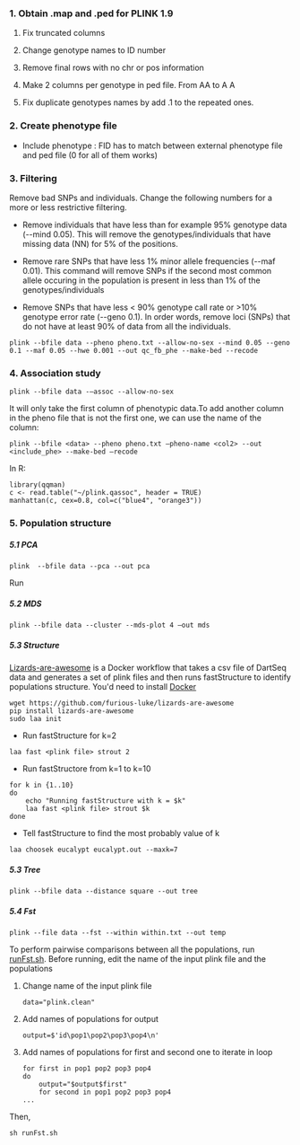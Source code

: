 ### 1. Obtain .map and .ped for PLINK 1.9 

1) Fix truncated columns

2) Change genotype names to ID number

3) Remove final rows with no chr or pos information

4) Make 2 columns per genotype in ped file. From AA to A	A 

5) Fix duplicate genotypes names by add .1 to the repeated ones. 


### 2. Create phenotype file

- Include phenotype : FID has to match between external phenotype file and ped file (0 for all of them works)


### 3. Filtering 

Remove bad SNPs and individuals. Change the following numbers for a more or less restrictive filtering. 

- Remove individuals that have less than  for example 95% genotype data (--mind 0.05). This will remove the genotypes/individuals that have missing data (NN) for 5% of the positions. 

- Remove rare SNPs that have less 1% minor allele frequencies (--maf 0.01). This command will remove SNPs if the second most common allele occuring in the population is present in less than 1% of the genotypes/individuals

- Remove SNPs that have less < 90% genotype call rate or >10% genotype error rate (--geno 0.1). In order words, remove loci (SNPs) that do not have at least 90% of data from all the individuals.    ```
plink --bfile data --pheno pheno.txt --allow-no-sex --mind 0.05 --geno 0.1 --maf 0.05 --hwe 0.001 --out qc_fb_phe --make-bed --recode
```### 4. Association study

```plink --bfile data -–assoc --allow-no-sex```


It will only take the first column of phenotypic data.To add another column in the pheno file that is not the first one, we can use the name of the column: ```
plink --bfile <data> --pheno pheno.txt –pheno-name <col2> --out <include_phe> --make-bed –recode```In R:
```library(qqman)
c <- read.table("~/plink.qassoc", header = TRUE)
manhattan(c, cex=0.8, col=c("blue4", "orange3"))```
### 5. Population structure 

##### 5.1 PCA

```
plink  --bfile data --pca --out pca
```



Run []()

##### 5.2 MDS
```
plink --bfile data --cluster --mds-plot 4 –out mds
```

##### 5.3 Structure

[Lizards-are-awesome](https://github.com/furious-luke/lizards-are-awesome) is a Docker workflow that takes a csv file of DartSeq data and generates a set of plink files and then runs fastStructure to identify populations structure. You'd need to install [Docker](https://docs.docker.com/engine/installation/) 

```
wget https://github.com/furious-luke/lizards-are-awesome
pip install lizards-are-awesome
sudo laa init
```
- Run fastStructure for k=2```laa fast <plink file> strout 2
```- Run fastStructore from k=1 to k=10
```for k in {1..10}do	echo "Running fastStructure with k = $k"	laa fast <plink file> strout $kdone 
```
- Tell fastStructure to find the most probably value of k
```laa choosek eucalypt eucalypt.out --maxk=7
```

##### 5.3 Tree 

```
plink --bfile data --distance square --out tree
```

##### 5.4 Fst

```
plink --file data --fst --within within.txt --out temp 
```

To perform pairwise comparisons between all the populations, run [runFst.sh](runFst.sh). Before running, edit the name of the input plink file and the populations

1. Change name of the input plink file 

	```
	data="plink.clean"
	```
2. Add names of populations for output 

	```
	output=$'id\pop1\pop2\pop3\pop4\n'
	```
	
3. Add names of populations for first and second one to iterate in loop

	```
	for first in pop1 pop2 pop3 pop4
	do
        output="$output$first"
        for second in pop1 pop2 pop3 pop4
	...
	```

Then, 

```
sh runFst.sh
```